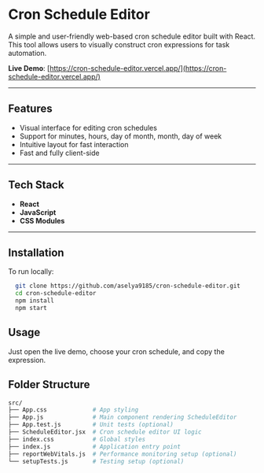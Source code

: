 # Cron Schedule Editor

A simple and user-friendly web-based cron schedule editor built with React. This tool allows users to visually construct cron expressions for task automation.

**Live Demo**: [https://cron-schedule-editor.vercel.app/](https://cron-schedule-editor.vercel.app/)

---

## Features

- Visual interface for editing cron schedules
- Support for minutes, hours, day of month, month, day of week
- Intuitive layout for fast interaction
- Fast and fully client-side

---

## Tech Stack

- **React**
- **JavaScript**
- **CSS Modules**

---

## Installation

To run locally:

```bash
  git clone https://github.com/aselya9185/cron-schedule-editor.git
  cd cron-schedule-editor
  npm install
  npm start
```

## Usage
Just open the live demo, choose your cron schedule, and copy the expression.

## Folder Structure

```bash
src/
├── App.css             # App styling
├── App.js              # Main component rendering ScheduleEditor
├── App.test.js         # Unit tests (optional)
├── ScheduleEditor.jsx  # Cron schedule editor UI logic
├── index.css           # Global styles
├── index.js            # Application entry point
├── reportWebVitals.js  # Performance monitoring setup (optional)
└── setupTests.js       # Testing setup (optional)
```
